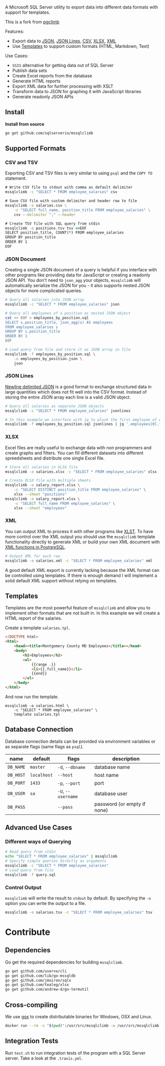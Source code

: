 A Microsoft SQL Server utility to export data into different data formats with
support for templates.

This is a fork from [pgclimb](https://github.com/lukasmartinelli/pgclimb) 

Features:
- Export data to [JSON](#json-document), [JSON Lines](#json-lines), [CSV](#csv-and-tsv), [XLSX](#xlsx), [XML](#xml)
- Use [Templates](#templates) to support custom formats (HTML, Markdown, Text)

Use Cases:
- `SSIS` alternative for getting data out of SQL Server
- Publish data sets
- Create Excel reports from the database
- Generate HTML reports
- Export XML data for further processing with XSLT
- Transform data to JSON for graphing it with JavaScript libraries
- Generate readonly JSON APIs

## Install

**Install from source**

```bash
go get github.com/sqlserverio/mssqlclimb
```

## Supported Formats


### CSV and TSV

Exporting CSV and TSV files is very similar to using `psql` and the `COPY TO` statement.

```cmd
# Write CSV file to stdout with comma as default delimiter
mssqlclimb -c "SELECT * FROM employee_salaries" csv

# Save CSV file with custom delimiter and header row to file
mssqlclimb -o salaries.csv \
    -c "SELECT full_name, position_title FROM employee_salaries" \
    csv --delimiter ";" --header

# Create TSV file with SQL query from stdin
mssqlclimb -o positions.tsv tsv <<EOF
SELECT position_title, COUNT(*) FROM employee_salaries
GROUP BY position_title
ORDER BY 1
EOF
```

### JSON Document

Creating a single JSON document of a query is helpful if you
interface with other programs like providing data for JavaScript or creating
a readonly JSON API. You don't need to `json_agg` your objects, `mssqlclimb` will
automatically serialize the JSON for you - it also supports nested JSON objects for more complicated queries.

```bash
# Query all salaries into JSON array
mssqlclimb -c "SELECT * FROM employee_salaries" json

# Query all employees of a position as nested JSON object
cat << EOF > employees_by_position.sql
SELECT s.position_title, json_agg(s) AS employees
FROM employee_salaries s
GROUP BY s.position_title
ORDER BY 1
EOF

# Load query from file and store it as JSON array in file
mssqlclimb -f employees_by_position.sql \
    -o employees_by_position.json \
    json
```

### JSON Lines

[Newline delimited JSON](http://jsonlines.org/) is a good format to exchange
structured data in large quantities which does not fit well into the CSV format.
Instead of storing the entire JSON array each line is a valid JSON object.

```bash
# Query all salaries as separate JSON objects
mssqlclimb -c "SELECT * FROM employee_salaries" jsonlines

# In this example we interface with jq to pluck the first employee of each position
mssqlclimb -f employees_by_position.sql jsonlines | jq '.employees[0].full_name'
```

### XLSX

Excel files are really useful to exchange data with non programmers
and create graphs and filters. You can fill different datasets into different spreedsheets and distribute one single Excel file.

```bash
# Store all salaries in XLSX file
mssqlclimb -o salaries.xlsx -c "SELECT * FROM employee_salaries" xlsx

# Create XLSX file with multiple sheets
mssqlclimb -o salary_report.xlsx \
    -c "SELECT DISTINCT position_title FROM employee_salaries" \
    xlsx --sheet "positions"
mssqlclimb -o salary_report.xlsx \
    -c "SELECT full_name FROM employee_salaries" \
    xlsx --sheet "employees"
```

### XML

You can output XML to process it with other programs like [XLST](http://www.w3schools.com/xsl/).
To have more control over the XML output you should use the `mssqlclimb` template functionality directly to generate XML or build your own XML document with [XML functions in PostgreSQL](https://wiki.postgresql.org/wiki/XML_Support).

```bash
# Output XML for each row
mssqlclimb -o salaries.xml -c "SELECT * FROM employee_salaries" xml
```

A good default XML export is currently lacking because the XML format
can be controlled using templates.
If there is enough demand I will implement a solid
default XML support without relying on templates.

## Templates

Templates are the most powerful feature of `mssqlclimb` and allow you to implement
other formats that are not built in. In this example we will create a
HTML report of the salaries.

Create a template `salaries.tpl`.

```html
<!DOCTYPE html>
<html>
    <head><title>Montgomery County MD Employees</title></head>
    <body>
        <h2>Employees</h2>
        <ul>
            {{range .}}
            <li>{{.full_name}}</li>
            {{end}}
        </ul>
    </body>
</html>
```

And now run the template.

```
mssqlclimb -o salaries.html \
    -c "SELECT * FROM employee_salaries" \
    template salaries.tpl
```

## Database Connection

Database connection details can be provided via environment variables
or as separate flags (same flags as `psql`).

name        | default     | flags               | description
------------|-------------|---------------------|-----------------
`DB_NAME`   | `master`  | `-d`, `--dbname`    | database name
`DB_HOST`   | `localhost` | `--host`            | host name
`DB_PORT`   | `1433`      | `-p`, `--port`      | port
`DB_USER`   | `sa`        | `-U`, `--username`  | database user
`DB_PASS`   |             | `--pass`            | password (or empty if none)

## Advanced Use Cases

### Different ways of Querying

```bash
# Read query from stdin
echo "SELECT * FROM employee_salaries" | mssqlclimb
# Specify simple queries directly as arguments
mssqlclimb -c "SELECT * FROM employee_salaries"
# Load query from file
mssqlclimb -f query.sql
```

### Control Output

`mssqlclimb` will write the result to `stdout` by default.
By specifying the `-o` option you can write the output to a file.

```bash
mssqlclimb -o salaries.tsv -c "SELECT * FROM employee_salaries" tsv
```

# Contribute

## Dependencies

Go get the required dependencies for building `mssqlclimb`.

```bash
go get github.com/userve/cli
go get github.com/lib/go-mssqldb
go get github.com/jmoiron/sqlx
go get github.com/tealeg/xlsx
go get github.com/andrew-d/go-termutil
```

## Cross-compiling

We use [gox](https://github.com/mitchellh/gox) to create distributable
binaries for Windows, OSX and Linux.

```bash
docker run --rm -v "$(pwd)":/usr/src/mssqlclimb -w /usr/src/mssqlclimb tcnksm/gox:1.4.2-light
```

## Integration Tests

Run `test.sh` to run integration tests of the program with a SQL Server server. Take a look at the `.travis.yml`.
